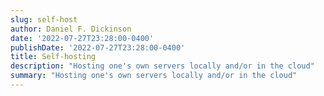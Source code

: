 ```yaml
---
slug: self-host
author: Daniel F. Dickinson
date: '2022-07-27T23:28:00-0400'
publishDate: '2022-07-27T23:28:00-0400'
title: Self-hosting
description: "Hosting one's own servers locally and/or in the cloud"
summary: "Hosting one's own servers locally and/or in the cloud"
---
```


